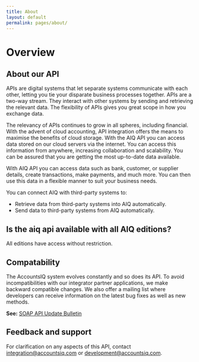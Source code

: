 ```yaml
---
title: About
layout: default
permalink: pages/about/
---
```


# Overview

## About our API
APIs are digital systems that let separate systems communicate with each other, letting you tie your disparate business processes together. APIs are a two-way stream. They interact with other systems by sending and retrieving the relevant data. The flexibility of APIs gives you great scope in how you exchange data.

The relevancy of APIs continues to grow in all spheres, including financial. With the advent of cloud accounting, API integration offers the means to maximise the benefits of cloud storage.  With the AIQ API you can access data stored on our cloud servers via the internet. You can access this information from anywhere, increasing collaboration and scalability. You can be assured that you are getting the most up-to-date data available.

With AIQ API you can access data such as bank, customer, or supplier details, create transactions, make payments, and much more. You can then use this data in a flexible manner to suit your business needs. 

You can connect AIQ with third-party systems to:
- Retrieve data from third-party systems into AIQ automatically.
- Send data to third-party systems from AIQ automatically.

## Is the aiq api available with all AIQ editions?
All editions have access without restriction.

## Compatability 
The AccountsIQ system evolves constantly and so does its API. To avoid incompatibilities with our integrator partner applications, we make backward compatible changes. We also offer a mailing list where developers can receive information on the latest bug fixes as well as new methods.

**See:** [SOAP API Update Bulletin](https://github.com/accountsIQ/API-Wiki/wiki/AccountsIQ-SOAP-API-Update-Bulletins)

## Feedback and support
For clarification on any aspects of this API, contact [integration@accountsiq.com](mailto:integration@accountsiq.com) or [development@accountsiq.com](mailto:development@accountsiq.com).




